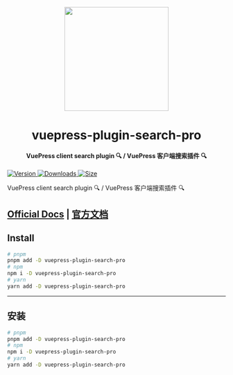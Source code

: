 <!-- markdownlint-disable -->
<p align="center">
  <img width="240" src="https://plugin-search-pro.vuejs.vuepress/logo.svg" style="text-align: center;">
</p>
<h1 align="center">vuepress-plugin-search-pro</h1>
<h4 align="center">VuePress client search plugin 🔍 / VuePress 客户端搜索插件 🔍</h4>

[![Version](https://img.shields.io/npm/v/vuepress-plugin-search-pro/next.svg?style=flat-square&logo=npm) ![Downloads](https://img.shields.io/npm/dm/vuepress-plugin-search-pro.svg?style=flat-square&logo=npm) ![Size](https://img.shields.io/bundlephobia/min/vuepress-plugin-search-pro?style=flat-square&logo=npm)](https://www.npmjs.com/package/vuepress-plugin-search-pro)

<!-- markdownlint-restore -->

VuePress client search plugin 🔍 / VuePress 客户端搜索插件 🔍

## [Official Docs](https://plugin-search-pro.vuejs.vuepress/) | [官方文档](https://plugin-search-pro.vuejs.vuepress/zh/)

## Install

```bash
# pnpm
pnpm add -D vuepress-plugin-search-pro
# npm
npm i -D vuepress-plugin-search-pro
# yarn
yarn add -D vuepress-plugin-search-pro
```

---

## 安装

```bash
# pnpm
pnpm add -D vuepress-plugin-search-pro
# npm
npm i -D vuepress-plugin-search-pro
# yarn
yarn add -D vuepress-plugin-search-pro
```
